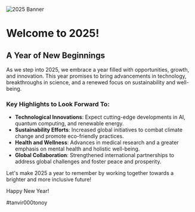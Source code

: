 ![2025 Banner](images/2025_banner.jpg)

# Welcome to 2025!

## A Year of New Beginnings

As we step into 2025, we embrace a year filled with opportunities, growth, and innovation. This year promises to bring advancements in technology, breakthroughs in science, and a renewed focus on sustainability and well-being.

### Key Highlights to Look Forward To:
- **Technological Innovations**: Expect cutting-edge developments in AI, quantum computing, and renewable energy.
- **Sustainability Efforts**: Increased global initiatives to combat climate change and promote eco-friendly practices.
- **Health and Wellness**: Advances in medical research and a greater emphasis on mental health and holistic well-being.
- **Global Collaboration**: Strengthened international partnerships to address global challenges and foster peace and prosperity.

Let's make 2025 a year to remember by working together towards a brighter and more inclusive future!

Happy New Year!

#tanvir000tonoy
